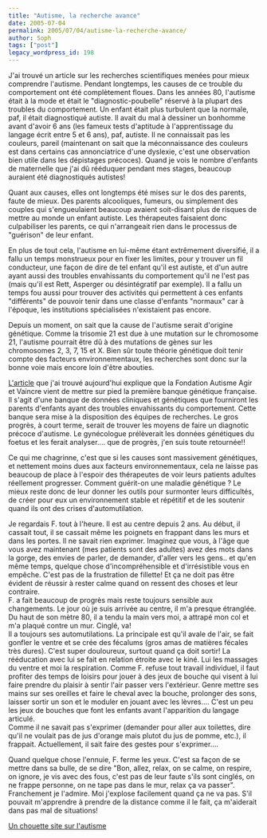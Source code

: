 ```yaml
---
title: "Autisme, la recherche avance"
date: 2005-07-04
permalink: 2005/07/04/autisme-la-recherche-avance/
author: Soph
tags: ["post"]
legacy_wordpress_id: 198
---
```


J'ai trouvé un article sur les recherches scientifiques menées pour mieux comprendre l'autisme. Pendant longtemps, les causes de ce trouble du comportement ont été complètement floues. Dans les années 80, l'autisme était à la mode et était le "diagnostic-poubelle" réservé à la plupart des troubles du comportement. Un enfant était plus turbulent que la normale, paf, il était diagnostiqué autiste. Il avait du mal à dessiner un bonhomme avant d'avoir 6 ans (les fameux tests d'aptitude à l'apprentissage du langage écrit entre 5 et 6 ans), paf, autiste. Il ne connaissait pas les couleurs, pareil (maintenant on sait que la méconnaissance des couleurs est dans certains cas annonciatrice d'une dyslexie, c'est une observation bien utile dans les dépistages précoces). Quand je vois le nombre d'enfants de maternelle que j'ai dû rééduquer pendant mes stages, beaucoup auraient été diagnostiqués autistes!

<!-- excerpt -->

Quant aux causes, elles ont longtemps été mises sur le dos des parents, faute de mieux. Des parents alcooliques, fumeurs, ou simplement des couples qui s'engueulaient beaucoup avaient soit-disant plus de risques de mettre au monde un enfant autiste. Les thérapeutes faisaient donc culpabiliser les parents, ce qui n'arrangeait rien dans le processus de "guérison" de leur enfant.

En plus de tout cela, l'autisme en lui-même étant extrêmement diversifié, il a fallu un temps monstrueux pour en fixer les limites, pour y trouver un fil conducteur, une façon de dire de tel enfant qu'il est autiste, et d'un autre ayant aussi des troubles envahissants du comportement qu'il ne l'est pas (mais qu'il est Rett, Asperger ou désintégratif par exemple). Il a fallu un temps fou aussi pour trouver des activités qui permettent à ces enfants "différents" de pouvoir tenir dans une classe d'enfants "normaux" car à l'époque, les institutions spécialisées n'existaient pas encore.

Depuis un moment, on sait que la cause de l'autisme serait d'origine génétique. Comme la trisomie 21 est due à une mutation sur le chromosome 21, l'autisme pourrait être dû à des mutations de gènes sur les chromosomes 2, 3, 7, 15 et X. Bien sûr toute théorie génétique doit tenir compte des facteurs environnementaux, les recherches sont donc sur la bonne voie mais encore loin d'être abouties.

[L'article](http://sciences.nouvelobs.com/sci_20050704.OBS2368.html?1655) que j'ai trouvé aujourd'hui explique que la Fondation Autisme Agir et Vaincre vient de mettre sur pied la première banque génétique française. Il s'agit d'une banque de données cliniques et génétiques que fourniront les parents d'enfants ayant des troubles envahissants du comportement. Cette banque sera mise à la disposition des équipes de recherches. Le gros progrès, à court terme, serait de trouver les moyens de faire un diagnotic précoce d'autisme. Le gynécologue prélèverait les données génétiques du foetus et les ferait analyser.... que de progrès, j'en suis toute retournée!!

Ce qui me chagrinne, c'est que si les causes sont massivement génétiques, et nettement moins dues aux facteurs environnementaux, cela ne laisse pas beaucoup de place à l'espoir des thérapeutes de voir leurs patients adultes réellement progresser. Comment guérit-on une maladie génétique&nbsp;? Le mieux reste donc de leur donner les outils pour surmonter leurs difficultés, de créer pour eux un environnement stable et répétitif et de les soutenir quand ils ont des crises d'automutilation.

Je regardais F. tout à l'heure. Il est au centre depuis 2 ans. Au début, il cassait tout, il se cassait même les poignets en frappant dans les murs et dans les portes. Il ne savait rien exprimer. Imaginez que vous, à l'âge que vous avez maintenant (mes patients sont des adultes) avez des mots dans la gorge, des envies de parler, de demander, d'aller vers les gens.. et qu'en même temps, quelque chose d'incompréhensible et d'irrésistible vous en empêche. C'est pas de la frustration de fillette! Et ça ne doit pas être évident de réussir à rester calme quand on ressent des choses et leur contraire. <br />
F. a fait beaucoup de progrès mais reste toujours sensible aux changements. Le jour où je suis arrivée au centre, il m'a presque étranglée. Du haut de son mètre 80, il a tendu la main vers moi, a attrapé mon col et m'a plaqué contre un mur. Cinglé, va! <br />
Il a toujours ses automutilations. La principale est qu'il avale de l'air, se fait gonfler le ventre et se crée des fécalums (gros amas de matières fécales très dures). C'est super douloureux, surtout quand ça doit sortir! La rééducation avec lui se fait en relation étroite avec le kiné. Lui les massages du ventre et moi la respiration. Comme F. refuse tout travail individuel, il faut profiter des temps de loisirs pour jouer à des jeux de bouche qui visent à lui faire prendre du plaisir à sentir l'air passer vers l'extérieur. Genre mettre ses mains sur ses oreilles et faire le cheval avec la bouche, prolonger des sons, laisser sortir un son et le moduler en jouant avec les lèvres.... C'est un peu les jeux de bouches que font les enfants avant l'apparition du langage articulé. <br />
Comme il ne savait pas s'exprimer (demander pour aller aux toilettes, dire qu'il ne voulait pas de jus d'orange mais plutot du jus de pomme, etc.), il frappait. Actuellement, il sait faire des gestes pour s'exprimer....

Quand quelque chose l'ennuie, F. ferme les yeux. C'est sa façon de se mettre dans sa bulle, de se dire "Bon, allez, relax, on se calme, on respire, on ignore, je vis avec des fous, c'est pas de leur faute s'ils sont cinglés, on ne frappe personne, on ne tape pas dans le mur, relax ça va passer". Franchement je l'admire. Moi j'explose facilement quand ça ne va pas. S'il pouvait m'apprendre à prendre de la distance comme il le fait, ça m'aiderait dans pas mal de situations!

[Un chouette site sur l'autisme](http://www.exploringautism.org/french/)
